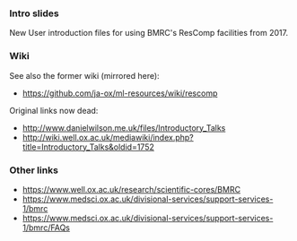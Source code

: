 ### Intro slides

New User introduction files for using BMRC's ResComp facilities from 2017.

### Wiki

See also the former wiki (mirrored here):

- https://github.com/ja-ox/ml-resources/wiki/rescomp

Original links now dead:

- http://www.danielwilson.me.uk/files/Introductory_Talks
- http://wiki.well.ox.ac.uk/mediawiki/index.php?title=Introductory_Talks&oldid=1752

### Other links

- https://www.well.ox.ac.uk/research/scientific-cores/BMRC
- https://www.medsci.ox.ac.uk/divisional-services/support-services-1/bmrc
- https://www.medsci.ox.ac.uk/divisional-services/support-services-1/bmrc/FAQs
